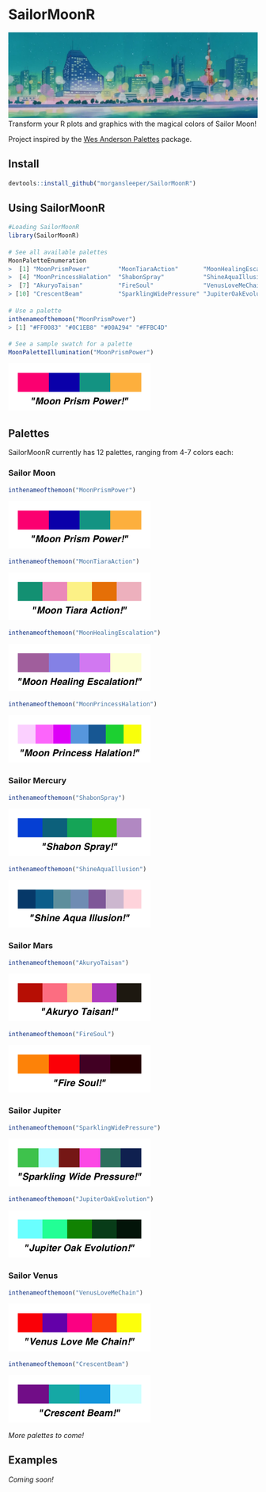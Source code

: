 SailorMoonR
================

![](skyline.jpg) Transform your R plots and graphics with the magical
colors of Sailor Moon\!

Project inspired by the [Wes Anderson
Palettes](https://github.com/karthik/wesanderson) package.

## Install

``` r
devtools::install_github("morgansleeper/SailorMoonR")
```

## Using SailorMoonR

``` r
#Loading SailorMoonR
library(SailorMoonR)

# See all available palettes
MoonPaletteEnumeration
>  [1] "MoonPrismPower"        "MoonTiaraAction"       "MoonHealingEscalation"
>  [4] "MoonPrincessHalation"  "ShabonSpray"           "ShineAquaIllusion"    
>  [7] "AkuryoTaisan"          "FireSoul"              "VenusLoveMeChain"     
> [10] "CrescentBeam"          "SparklingWidePressure" "JupiterOakEvolution"

# Use a palette
inthenameofthemoon("MoonPrismPower")
> [1] "#FF0083" "#0C1EB8" "#00A294" "#FFBC4D"

# See a sample swatch for a palette
MoonPaletteIllumination("MoonPrismPower")
```

![](figures/usage-1.png)<!-- -->

## Palettes

SailorMoonR currently has 12 palettes, ranging from 4-7 colors each:

### Sailor Moon

``` r
inthenameofthemoon("MoonPrismPower")
```

![](figures/palettes-1.png)

``` r
inthenameofthemoon("MoonTiaraAction")
```

![](figures/palettes-2.png)

``` r
inthenameofthemoon("MoonHealingEscalation")
```

![](figures/palettes-3.png)

``` r
inthenameofthemoon("MoonPrincessHalation")
```

![](figures/palettes-4.png)

### Sailor Mercury

``` r
inthenameofthemoon("ShabonSpray")
```

![](figures/palettes-5.png)

``` r
inthenameofthemoon("ShineAquaIllusion")
```

![](figures/palettes-6.png)

### Sailor Mars

``` r
inthenameofthemoon("AkuryoTaisan")
```

![](figures/palettes-7.png)

``` r
inthenameofthemoon("FireSoul")
```

![](figures/palettes-8.png)

### Sailor Jupiter

``` r
inthenameofthemoon("SparklingWidePressure")
```

![](figures/palettes-9.png)

``` r
inthenameofthemoon("JupiterOakEvolution")
```

![](figures/palettes-10.png)

### Sailor Venus

``` r
inthenameofthemoon("VenusLoveMeChain")
```

![](figures/palettes-11.png)

``` r
inthenameofthemoon("CrescentBeam")
```

![](figures/palettes-12.png)

*More palettes to come\!*

## Examples

*Coming soon\!*
